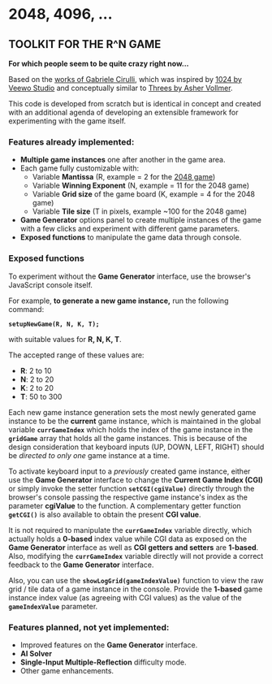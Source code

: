 2048, 4096, ...
======

## TOOLKIT FOR THE R^N GAME
**For which people seem to be quite crazy right now...**

Based on the [works of Gabriele Cirulli](http://gabrielecirulli.github.io/2048/), which was inspired by [1024 by Veewo Studio](http://itunes.apple.com/us/app/1024!/id823499224) and conceptually similar to [Threes by Asher Vollmer](http://asherv.com/threes/). 

This code is developed from scratch but is identical in concept and created with an additional agenda of developing an extensible framework for experimenting with the game itself.

### Features already implemented:

* **Multiple game instances** one after another in the game area.
* Each game fully customizable with: 
	* Variable **Mantissa** (R, example = 2 for the [2048 game](http://gabrielecirulli.github.io/2048/))
	* Variable **Winning Exponent** (N, example = 11 for the 2048 game)
	* Variable **Grid size** of the game board (K, example = 4 for the 2048 game)
	* Variable **Tile size** (T in pixels, example ~100 for the 2048 game) 
* **Game Generator** options panel to create multiple instances of the game with a few clicks and experiment with different game parameters. 
* **Exposed functions** to manipulate the game data through console.

### Exposed functions

To experiment without the **Game Generator** interface, use the browser's JavaScript console itself.

For example, **to generate a new game instance,** run the following command:

**`setupNewGame(R, N, K, T);`**

with suitable values for **R, N, K, T**. 

The accepted range of these values are:

* **R**: 2 to 10
* **N**: 2 to 20
* **K**: 2 to 20
* **T**: 50 to 300

Each new game instance generation sets the most newly generated game instance to be the **current** game instance, which is maintained in the global variable **`currGameIndex`** which holds the index of the game instance in the **`gridGame`** array that holds all the game instances. This is because of the design consideration that keyboard inputs (UP, DOWN, LEFT, RIGHT) should be *directed to only one* game instance at a time.

To activate keyboard input to a *previously* created game instance, either use the **Game Generator** interface to change the **Current Game Index (CGI)** or simply invoke the setter function **`setCGI(cgiValue)`** directly through the browser's console  passing the respective game instance's index as the parameter **cgiValue** to the function. A complementary getter function **`getCGI()`** is also available to obtain the present **CGI value**. 

It is not required to manipulate the **`currGameIndex`** variable directly, which actually holds a **0-based** index value while CGI data as exposed on the **Game Generator** interface as well as **CGI getters and setters** are **1-based**. Also, modifying the **`currGameIndex`** variable directly will not provide a correct feedback to the **Game Generator** interface. 

Also, you can use the **`showLogGrid(gameIndexValue)`** function  to view the raw grid / tile data of a game instance in the console. Provide the **1-based** game instance index value (as agreeing with CGI values) as the value of the **`gameIndexValue`** parameter.


### Features planned, not yet implemented:

* Improved features on the **Game Generator** interface.
* **AI Solver**
* **Single-Input Multiple-Reflection** difficulty mode.
* Other game enhancements.





